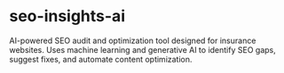 # seo-insights-ai
AI-powered SEO audit and optimization tool designed for insurance websites. Uses machine learning and generative AI to identify SEO gaps, suggest fixes, and automate content optimization.
